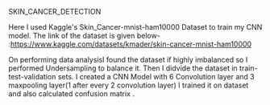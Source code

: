  SKIN_CANCER_DETECTION

 Here I used Kaggle's Skin_Cancer-mnist-ham10000 Dataset to train my CNN model. 
 The link of the dataset is given below-
 :https://www.kaggle.com/datasets/kmader/skin-cancer-mnist-ham10000

 
 On performing data analysisI found the dataset if highly imbalanced so I performed Undersampling to balance it.
 Then I didvide the dataset in train-test-validation sets.
 I created a CNN Model with 6 Convolution layer and 3 maxpooling layer(1 after every 2 convolution layer)
 I trained it on dataset and also calculated confusion matrix .
 
